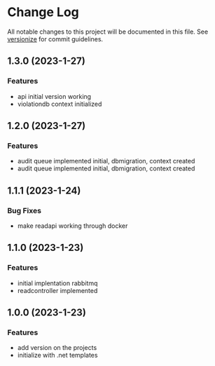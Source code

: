 # Change Log

All notable changes to this project will be documented in this file. See [versionize](https://github.com/versionize/versionize) for commit guidelines.

<a name="1.3.0"></a>
## 1.3.0 (2023-1-27)

### Features

* api initial version working
* violationdb context initialized

<a name="1.2.0"></a>
## 1.2.0 (2023-1-27)

### Features

* audit queue implemented initial, dbmigration, context created
* audit queue implemented initial, dbmigration, context created

<a name="1.1.1"></a>
## 1.1.1 (2023-1-24)

### Bug Fixes

* make readapi working through docker

<a name="1.1.0"></a>
## 1.1.0 (2023-1-23)

### Features

* initial implentation rabbitmq
* readcontroller implemented

<a name="1.0.0"></a>
## 1.0.0 (2023-1-23)

### Features

* add version on the projects
* initialize with .net templates

